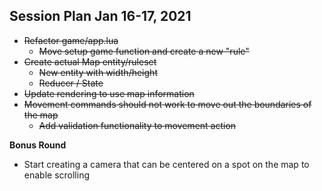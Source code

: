 ## Session Plan Jan 16-17, 2021

- ~~Refactor game/app.lua~~
  - ~~Move setup game function and create a new "rule"~~
- ~~Create actual Map entity/ruleset~~
  - ~~New entity with width/height~~
  - ~~Reducer / State~~
- ~~Update rendering to use map information~~
- ~~Movement commands should not work to move out the boundaries of the map~~
  - ~~Add validation functionality to movement action~~

**Bonus Round**
- Start creating a camera that can be centered on a spot on the map to enable scrolling